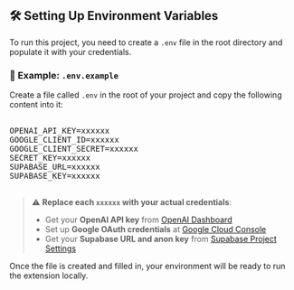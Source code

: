 ## 🛠️ Setting Up Environment Variables

To run this project, you need to create a `.env` file in the root directory and populate it with your credentials.

### 📄 Example: `.env.example`

Create a file called `.env` in the root of your project and copy the following content into it:

<pre>

OPENAI_API_KEY=xxxxxx
GOOGLE_CLIENT_ID=xxxxxx
GOOGLE_CLIENT_SECRET=xxxxxx
SECRET_KEY=xxxxxx
SUPABASE_URL=xxxxxx
SUPABASE_KEY=xxxxxx

</pre>

> ⚠️ **Replace each `xxxxxx` with your actual credentials**:
> - Get your **OpenAI API key** from [OpenAI Dashboard](https://platform.openai.com/account/api-keys)
> - Set up **Google OAuth credentials** at [Google Cloud Console](https://console.cloud.google.com/apis/credentials)
> - Get your **Supabase URL and anon key** from [Supabase Project Settings](https://app.supabase.com)

Once the file is created and filled in, your environment will be ready to run the extension locally.
